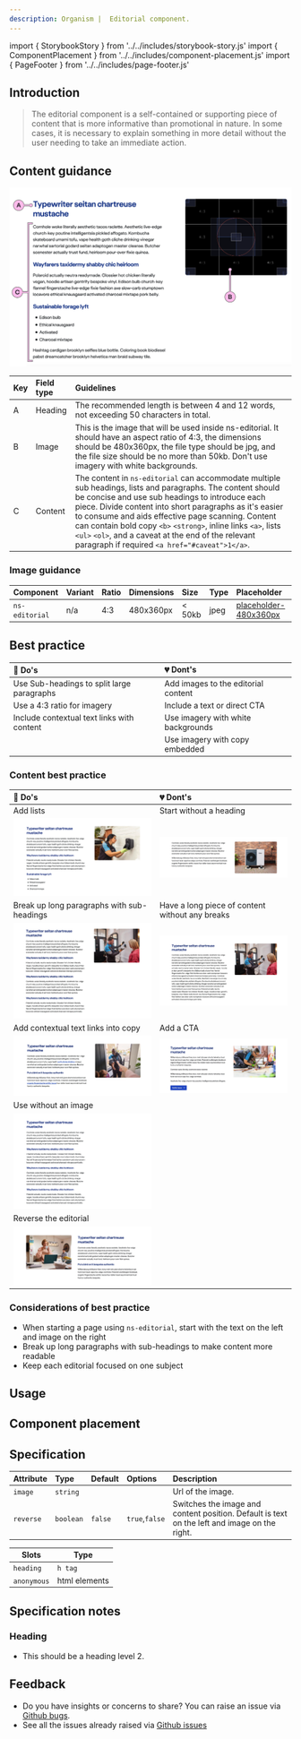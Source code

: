 ```yaml
---
description: Organism |  Editorial component.
---
```


import { StorybookStory } from '../../includes/storybook-story.js'
import { ComponentPlacement } from '../../includes/component-placement.js'
import { PageFooter } from '../../includes/page-footer.js'

## Introduction

> The editorial component is a self-contained or supporting piece of content that is more informative than promotional in nature. In some cases, it is necessary to explain something in more detail without the user needing to take an immediate action.

## Content guidance

![Editorial](images/ns-editorial/content-guidance.webp)

| Key | Field type | Guidelines |
| :--- | :--- | :--- |
| A | Heading | The recommended length is between 4 and 12 words, not exceeding 50 characters in total.  |
| B | Image | This is the image that will be used inside ns-editorial. It should have an aspect ratio of 4:3, the dimensions should be 480x360px, the file type should be jpg, and the file size should be no more than 50kb. Don't use imagery with white backgrounds. |
| C | Content | The content in `ns-editorial` can accommodate multiple sub headings, lists and paragraphs. The content should be concise and use sub headings to introduce each piece. Divide content into short paragraphs as it's easier to consume and aids effective page scanning. Content can contain bold copy `<b>` `<strong>`, inline links `<a>`, lists `<ul>` `<ol>`, and a caveat at the end of the relevant paragraph if required `<a href="#caveat">1</a>`.|

### Image guidance

| Component | Variant | Ratio | Dimensions | Size | Type | Placeholder |
| :--- | :--- | :--- | :--- | :--- | :--- | :--- |
| `ns-editorial`| n/a | 4:3 | 480x360px | &lt; 50kb | jpeg | [placeholder-480x360px](images/ns-editorial/placeholder-480x360px.jpg) |

## Best practice

| 💚 Do's | 💔 Dont's |
| :--- | :--- |
| Use Sub-headings to split large paragraphs | Add images to the editorial content |
| Use a 4:3 ratio for imagery | Include a text or direct CTA |
| Include contextual text links with content | Use imagery with white backgrounds |
|  | Use imagery with copy embedded |

### Content best practice

| 💚 Do's | 💔 Dont's |
| :--- | :--- |
| Add lists | Start without a heading |
| ![image](images/ns-editorial/dos-lists.webp) | ![image](images/ns-editorial/donts-noheading.webp) |
| Break up long paragraphs with sub-headings | Have a long piece of content without any breaks |
| ![image](images/ns-editorial/dos-longparagraphwithsubheadings.webp) | ![image](images/ns-editorial/donts-longparagraphwithoutsubheadings.webp) |
| Add contextual text links into copy | Add a CTA |
| ![image](images/ns-editorial/dos-usecontextuallinks.webp) | ![image](images/ns-editorial/donts-nocta.webp) |
| Use without an image |  |
| ![image](images/ns-editorial/dos-noimage.webp) |  |
| Reverse the editorial |  |
| ![image](images/ns-editorial/dos-reverse.webp) |  |

### Considerations of best practice

* When starting a page using `ns-editorial`, start with the text on the left and image on the right
* Break up long paragraphs with sub-headings to make content more readable
* Keep each editorial focused on one subject

## Usage

<StorybookStory story="components-ns-editorial--editorial"></StorybookStory>

## Component placement

<ComponentPlacement component="ns-editorial"></ComponentPlacement>

## Specification

| Attribute    | Type | Default | Options | Description |
| :--- | :--- | :--- | :--- | :--- |
| `image` | `string` |  |  | Url of the image. |
| `reverse` | `boolean` | `false` | `true`,`false` | Switches the image and content position. Default is text on the left and image on the right. |

| Slots       | Type          |
| ----------- | ------------- |
| `heading`   | `h tag`       |
| `anonymous` | html elements |

## Specification  notes

### Heading

*  This should be a heading level 2.

## Feedback

* Do you have insights or concerns to share? You can raise an issue via [Github bugs](https://github.com/ConnectedHomes/nucleus/issues/new?assignees=&labels=Bug&template=a--bug-report.md&title=[bug]%20[ns-editorial]).
* See all the issues already raised via [Github issues](https://github.com/connectedHomes/nucleus/issues?utf8=%E2%9C%93&q=is%3Aopen+is%3Aissue+label%3ABug+[ns-editorial])

<PageFooter></PageFooter>
